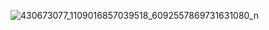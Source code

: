 ![430673077_1109016857039518_6092557869731631080_n](https://github.com/LOORDyassin/dv-S-N-2/assets/151580584/26df36dd-d519-4c1b-8b93-366e90a8aca7)
